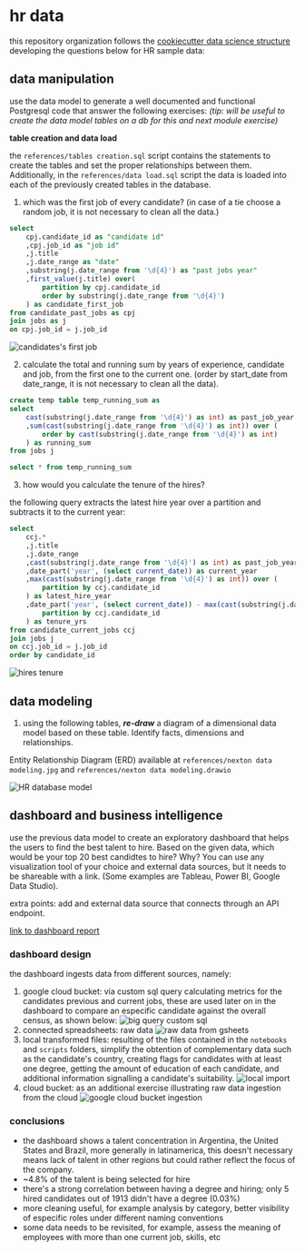 # hr data

this repository organization follows the [cookiecutter data science structure](https://drivendata.github.io/cookiecutter-data-science/) developing the questions below for HR sample data:

## data manipulation

use the data model to generate a well documented and functional Postgresql code that answer the following exercises: *(tip: will be useful to create the data model tables on a db for this and next module exercise)*

**table creation and data load**

the `references/tables creation.sql` script contains the statements to create the tables and set the proper relationships between them. Additionally, in the `references/data load.sql` script the data is loaded into each of the previously created tables in the database.

1. which was the first job of every candidate? (in case of a tie choose a random job, it is not necessary to clean all the data.)

```sql
select
	cpj.candidate_id as "candidate id"
	,cpj.job_id as "job id"
	,j.title
	,j.date_range as "date"
	,substring(j.date_range from '\d{4}') as "past jobs year"
	,first_value(j.title) over(
		partition by cpj.candidate_id
		order by substring(j.date_range from '\d{4}')
	) as candidate_first_job
from candidate_past_jobs as cpj
join jobs as j
on cpj.job_id = j.job_id
```
![candidates's first job](/references/query_01.png "candidate's first job")

2. calculate the total and running sum by years of experience, candidate and job, from the first one to the current one. (order by start_date from date_range, it is not necessary to clean all the data).

```sql
create temp table temp_running_sum as
select
	cast(substring(j.date_range from '\d{4}') as int) as past_job_year
	,sum(cast(substring(j.date_range from '\d{4}') as int)) over (
		order by cast(substring(j.date_range from '\d{4}') as int)
	) as running_sum
from jobs j

select * from temp_running_sum
```

3. how would you calculate the tenure of the hires?

the following query extracts the latest hire year over a partition and subtracts it to the current year:

```sql
select
	ccj.*
	,j.title
	,j.date_range
	,cast(substring(j.date_range from '\d{4}') as int) as past_job_year
	,date_part('year', (select current_date)) as current_year
	,max(cast(substring(j.date_range from '\d{4}') as int)) over (
		partition by ccj.candidate_id
	) as latest_hire_year
	,date_part('year', (select current_date)) - max(cast(substring(j.date_range from '\d{4}') as int)) over (
		partition by ccj.candidate_id
	) as tenure_yrs
from candidate_current_jobs ccj
join jobs j
on ccj.job_id = j.job_id
order by candidate_id
```
![hires tenure](/references/query_03.png "hire's tenure")

## data modeling

1. using the following tables, ***re-draw*** a diagram of a dimensional data model based on these table. Identify facts, dimensions and relationships.

Entity Relationship Diagram (ERD) available at `references/nexton data modeling.jpg` and `references/nexton data modeling.drawio`

![HR database model](references/data_modeling.jpg "HR database entity relationship diagram")


## dashboard and business intelligence

use the previous data model to create an exploratory dashboard that helps the users to find the best talent to hire. Based on the given data, which would be your top 20 best candidtes to hire? Why? You can use any visualization tool of your choice and external data sources, but it needs to be shareable with a link. (Some examples are Tableau, Power BI, Google Data Studio).

extra points: add and external data source that connects through an API endpoint.

[link to dashboard report](https://lookerstudio.google.com/reporting/9cac680b-727f-4613-9cf1-aa2ff0c846bf/page/RTwcD)

### dashboard design

the dashboard ingests data from different sources, namely:
1.  google cloud bucket: via custom sql query calculating metrics for the candidates previous and current jobs, these are used later on in the dashboard to compare an especific candidate against the overall census, as shown below:
![big query custom sql](/references/big_query_custom_sql_query.png "big query custom sql query")
2. connected spreadsheets: raw data ![raw data from gsheets](/references/google_sheets_source.png "google sheets source")
3. local transformed files: resulting of the files contained in the `notebooks` and `scripts` folders,  simplify the obtention of complementary data such as the candidate's country, creating flags for candidates with at least one degree, getting the amount of education of each candidate, and additional information signalling a candidate's suitability. ![local import](/references/csv_import.png "local data source")
4. cloud bucket: as an additional exercise illustrating raw data ingestion from the cloud ![google cloud bucket ingestion](/references/google_cloud_bucke_raw_data.png "google cloud bucket raw data ingestion")

### conclusions

- the dashboard shows a talent concentration in Argentina, the United States and Brazil, more generally in latinamerica, this doesn't necessary means lack of talent in other regions but could rather reflect the focus of the company.
- ~4.8% of the talent is being selected for hire
- there's a strong correlation between having a degree and hiring; only 5 hired candidates out of 1913 didn't have a degree (0.03%)
- more cleaning useful, for example analysis by category, better visibility of especific roles under different naming conventions
- some data needs to be revisited, for example, assess the meaning of employees with more than one current job, skills, etc
